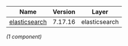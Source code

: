| Name | Version | Layer |
| --- | --- | --- |
| [elasticsearch](https://www.elastic.co/products/elasticsearch) | 7.17.16 | elasticsearch |

*(1 component)*
